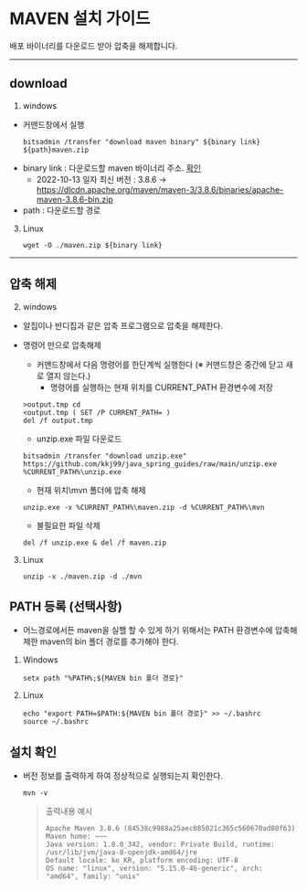 # MAVEN 설치 가이드

배포 바이너리를 다운로드 받아 압축을 해제합니다.

-----

## download 
   1. windows 
   - 커맨드창에서 실행
      ```shell
      bitsadmin /transfer "download maven binary" ${binary link} ${path}maven.zip 
      ```
   - binary link : 다운로드할 maven 바이너리 주소. [확인](https://maven.apache.org/download.cgi)
     - 2022-10-13 일자 최신 버전 : 3.8.6 → https://dlcdn.apache.org/maven/maven-3/3.8.6/binaries/apache-maven-3.8.6-bin.zip
   - path : 다운로드할 경로


   3. Linux
      ```shell
      wget -O ./maven.zip ${binary link}  
      ```

-----

## 압축 해제

2. windows 
* 알집이나 반디집과 같은 압축 프로그램으로 압축을 해제한다.
* 명령어 만으로 압축해제
  * 커맨드창에서 다음 명령어를 한단계씩 실행한다 (※ 커맨드창은 중간에 닫고 새로 열지 않는다.)
    * 명령어를 실행하는 현재 위치를 CURRENT_PATH 환경변수에 저장
   ```shell
   >output.tmp cd 
   <output.tmp ( SET /P CURRENT_PATH= ) 
   del /f output.tmp
   ```
  
  * unzip.exe 파일 다운로드
   ```shell
   bitsadmin /transfer "download unzip.exe" https://github.com/kkj99/java_spring_guides/raw/main/unzip.exe %CURRENT_PATH%\unzip.exe
   ```

  * 현재 위치\mvn 폴더에 압축 해제
   ```shell
   unzip.exe -x %CURRENT_PATH%\maven.zip -d %CURRENT_PATH%\mvn
   ```

   * 불필요한 파일 삭제
   ```shell
   del /f unzip.exe & del /f maven.zip
   ```
3. Linux
   ```shell
   unzip -x ./maven.zip -d ./mvn
   ```

## PATH 등록 (선택사항)
* 어느경로에서든 maven을 실핼 할 수 있게 하기 위해서는 PATH 환경변수에 압축해제한 maven의 bin 폴더 경로를 추가해야 한다.
1. Windows
    ```shell
    setx path "%PATH%;${MAVEN bin 폴더 경로}"
    ```

2. Linux
   ```shell
   echo "export PATH=$PATH:${MAVEN bin 폴더 경로}" >> ~/.bashrc
   source ~/.bashrc
   ```

## 설치 확인

* 버전 정보를 출력하게 하여 정상적으로 실행되는지 확인한다.
    ```shell
    mvn -v
    ```
  
  > 출력내용 예시 
  > ```text
  > Apache Maven 3.8.6 (84538c9988a25aec085021c365c560670ad80f63)
  > Maven home: ~~~
  > Java version: 1.8.0_342, vendor: Private Build, runtime: /usr/lib/jvm/java-8-openjdk-amd64/jre
  > Default locale: ko_KR, platform encoding: UTF-8
  > OS name: "linux", version: "5.15.0-46-generic", arch: "amd64", family: "unix"
  > ```
